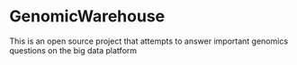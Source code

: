 # GenomicWarehouse
This is an open source project that attempts to answer important genomics questions on the big data platform
